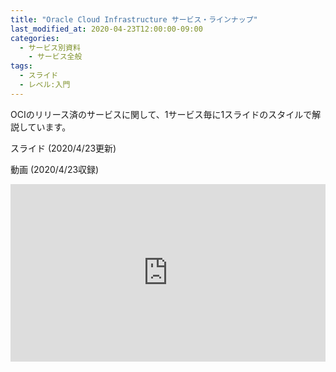 ```yaml
---
title: "Oracle Cloud Infrastructure サービス・ラインナップ"
last_modified_at: 2020-04-23T12:00:00-09:00
categories:
  - サービス別資料
    - サービス全般
tags:
  - スライド
  - レベル:入門
---
```


OCIのリリース済のサービスに関して、1サービス毎に1スライドのスタイルで解説しています。  


スライド (2020/4/23更新)  
<div style="max-width:768px">
<script async class="speakerdeck-embed" data-id="df57e649bf8b4cf3a6035b324cc71ae4" data-ratio="1.77777777777778" src="//speakerdeck.com/assets/embed.js"></script>
</div>


動画 (2020/4/23収録)  
<div style="max-width:768px"><div style="position:relative;padding-bottom:56.25%"><iframe id="kaltura_player" src="https://cdnapisec.kaltura.com/p/2171811/sp/217181100/embedIframeJs/uiconf_id/35965902/partner_id/2171811?iframeembed=true&playerId=kaltura_player&entry_id=0_pg9rmbj9&flashvars[streamerType]=auto&amp;flashvars[localizationCode]=en&amp;flashvars[leadWithHTML5]=true&amp;flashvars[sideBarContainer.plugin]=true&amp;flashvars[sideBarContainer.position]=left&amp;flashvars[sideBarContainer.clickToClose]=true&amp;flashvars[chapters.plugin]=true&amp;flashvars[chapters.layout]=vertical&amp;flashvars[chapters.thumbnailRotator]=false&amp;flashvars[streamSelector.plugin]=true&amp;flashvars[EmbedPlayer.SpinnerTarget]=videoHolder&amp;flashvars[dualScreen.plugin]=true&amp;flashvars[hotspots.plugin]=1&amp;flashvars[Kaltura.addCrossoriginToIframe]=true&amp;&wid=1_weymifiz" width="768" height="432" allowfullscreen webkitallowfullscreen mozAllowFullScreen allow="autoplay *; fullscreen *; encrypted-media *" sandbox="allow-forms allow-same-origin allow-scripts allow-top-navigation allow-pointer-lock allow-popups allow-modals allow-orientation-lock allow-popups-to-escape-sandbox allow-presentation allow-top-navigation-by-user-activation" frameborder="0" title="Kaltura Player" style="position:absolute;top:0;left:0;width:100%;height:100%"></iframe></div></div>
